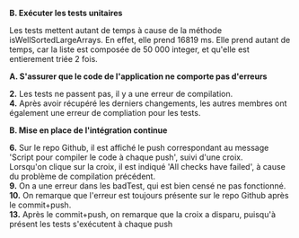 __B. Exécuter les tests unitaires__  
  
Les tests mettent autant de temps à cause de la méthode isWellSortedLargeArrays.
En effet, elle prend 16819 ms.
Elle prend autant de temps, car la liste est composée de 50 000 integer, et qu'elle est entierement triée 2 fois.  
  
__A. S'assurer que le code de l'application ne comporte pas d'erreurs__  
  
__2.__ Les tests ne passent pas, il y a une erreur de compilation.  
__4.__ Après avoir récupéré les derniers changements, les autres membres ont également une erreur de compliation pour les tests.  
  
__B. Mise en place de l'intégration continue__  
  
__6.__ Sur le repo Github, il est affiché le push correspondant au message 'Script pour compiler le code à chaque push', suivi d'une croix.  
Lorsqu'on clique sur la croix, il est indiqué 'All checks have failed', à cause du problème de compilation précédent.  
__9.__ On a une erreur dans les badTest, qui est bien censé ne pas fonctionné.  
__10.__ On remarque que l'erreur est toujours présente sur le repo Github après le commit+push.  
__13.__ Après le commit+push, on remarque que la croix a disparu, puisqu'à présent les tests s'exécutent à chaque push  
